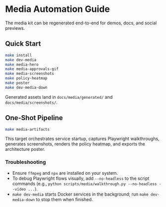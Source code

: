 # Media Automation Guide

The media kit can be regenerated end-to-end for demos, docs, and social previews.

## Quick Start

```bash
make install
make dev-media
make media-hero
make media-approvals-gif
make media-screenshots
make policy-heatmap
make poster
make dev-media-down
```

Generated assets land in `docs/media/generated/` and `docs/media/screenshots/`.

## One-Shot Pipeline

```bash
make media-artifacts
```

This target orchestrates service startup, captures Playwright walkthroughs, generates screenshots, renders the policy heatmap, and exports the architecture poster.

### Troubleshooting

- Ensure `ffmpeg` and `npx` are installed on your system.
- To debug Playwright flows visually, add `--no-headless` to the script commands (e.g., `python scripts/media/walkthrough.py --no-headless --video ...`).
- `make dev-media` starts Docker services in the background; run `make dev-media-down` to stop them when finished.
